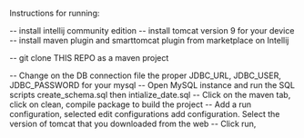Instructions for running:

-- install intellij community edition
-- install tomcat version 9 for your device
-- install maven plugin and smarttomcat plugin from marketplace on Intellij

-- git clone THIS REPO as a maven project

-- Change on the DB connection file the proper JDBC_URL, JDBC_USER, JDBC_PASSWORD for your mysql
-- Open MySQL instance and run the SQL scripts create_schema.sql then intialize_date.sql
-- Click on the maven tab, click on clean, compile package to build the project
-- Add a run configuration, selected edit configurations add configuration. Select the version of tomcat that you downloaded from the web
-- Click run, 
